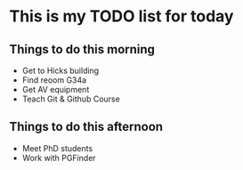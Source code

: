# This is my TODO list for today

## Things to do this morning

+ Get to Hicks building
+ Find reoom G34a
+ Get AV equipment
+ Teach Git & Github Course

## Things to do this afternoon

+ Meet PhD students
+ Work with PGFinder
